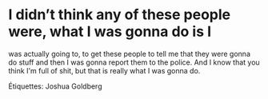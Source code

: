 # I didn’t think any of these people were, what I was gonna do is I
was actually going to, to get these people to tell me that they were gonna do stuff
and then I was gonna report them to the police. And I know that you think I'm
full of shit, but that is really what I was gonna do.

Étiquettes: Joshua Goldberg